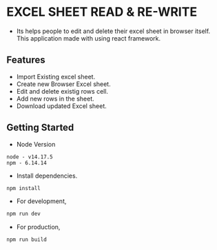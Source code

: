 # EXCEL SHEET READ & RE-WRITE

- Its helps people to edit and delete their excel sheet in browser itself. This application made with using react framework.

## Features

- Import Existing excel sheet.
- Create new Browser Excel sheet.
- Edit and delete existig rows cell.
- Add new rows in the sheet.
- Download updated Excel sheet.

## Getting Started

- Node Version

```
node - v14.17.5
npm - 6.14.14
```

- Install dependencies.

```bash
npm install
```

- For development,

```bash
npm run dev
```

- For production,

```bash
npm run build
```
